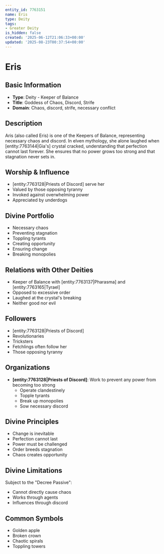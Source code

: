 ```yaml
---
entity_id: 7763151
name: Eris
type: Deity
tags:
- Greater Deity
is_hidden: false
created: '2025-06-12T21:06:33+00:00'
updated: '2025-08-23T00:37:54+00:00'
---
```


# Eris

## Basic Information

- **Type**: Deity - Keeper of Balance
- **Title**: Goddess of Chaos, Discord, Strife
- **Domain**: Chaos, discord, strife, necessary conflict

## Description

Aris (also called Eris) is one of the Keepers of Balance, representing necessary chaos and discord. In elven mythology, she alone laughed when [entity:7763144|Gia's] crystal cracked, understanding that perfection cannot last forever. She ensures that no power grows too strong and that stagnation never sets in.

## Worship & Influence

- [entity:7763128|Priests of Discord] serve her
- Valued by those opposing tyranny
- Invoked against overwhelming power
- Appreciated by underdogs

## Divine Portfolio

- Necessary chaos
- Preventing stagnation
- Toppling tyrants
- Creating opportunity
- Ensuring change
- Breaking monopolies

## Relations with Other Deities

- Keeper of Balance with [entity:7763137|Pharasma] and [entity:7763165|Tyrael]
- Opposed to excessive order
- Laughed at the crystal's breaking
- Neither good nor evil

## Followers

- [entity:7763128|Priests of Discord]
- Revolutionaries
- Tricksters
- Fetchlings often follow her
- Those opposing tyranny

## Organizations

- **[entity:7763128|Priests of Discord]**: Work to prevent any power from becoming too strong
  - Operate clandestinely
  - Topple tyrants
  - Break up monopolies
  - Sow necessary discord

## Divine Principles

- Change is inevitable
- Perfection cannot last
- Power must be challenged
- Order breeds stagnation
- Chaos creates opportunity

## Divine Limitations

Subject to the "Decree Passive":

- Cannot directly cause chaos
- Works through agents
- Influences through discord

## Common Symbols

- Golden apple
- Broken crown
- Chaotic spirals
- Toppling towers
